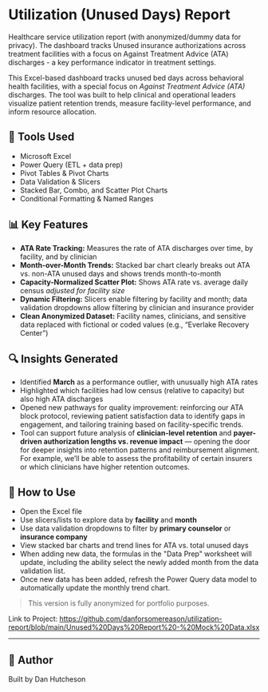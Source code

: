 # Utilization (Unused Days) Report
Healthcare service utilization report (with anonymized/dummy data for privacy). The dashboard tracks Unused insurance authorizations across treatment facilities with a focus on Against Treatment Advice (ATA) discharges - a key performance indicator in treatment settings.

This Excel-based dashboard tracks unused bed days across behavioral health facilities, with a special focus on *Against Treatment Advice (ATA)* discharges. The tool was built to help clinical and operational leaders visualize patient retention trends, measure facility-level performance, and inform resource allocation.

## 🔧 Tools Used

- Microsoft Excel
- Power Query (ETL + data prep)
- Pivot Tables & Pivot Charts
- Data Validation & Slicers
- Stacked Bar, Combo, and Scatter Plot Charts
- Conditional Formatting & Named Ranges

## 📊 Key Features

- **ATA Rate Tracking:** Measures the rate of ATA discharges over time, by facility, and by clinician
- **Month-over-Month Trends:** Stacked bar chart clearly breaks out ATA vs. non-ATA unused days and shows trends month-to-month
- **Capacity-Normalized Scatter Plot:** Shows ATA rate vs. average daily census *adjusted for facility size*
- **Dynamic Filtering:** Slicers enable filtering by facility and month; data validation dropdowns allow filtering by clinician and insurance provider
- **Clean Anonymized Dataset:** Facility names, clinicians, and sensitive data replaced with fictional or coded values (e.g., “Everlake Recovery Center”)

## 🔍 Insights Generated

- Identified **March** as a performance outlier, with unusually high ATA rates
- Highlighted which facilities had low census (relative to capacity) but also high ATA discharges
- Opened new pathways for quality improvement: reinforcing our ATA block protocol, reviewing patient satisfaction data to identify gaps in engagement, and tailoring training based on facility-specific trends.
- Tool can support future analysis of **clinician-level retention** and **payer-driven authorization lengths vs. revenue impact** — opening the door for deeper insights into retention patterns and reimbursement alignment. For example, we’ll be able to assess the profitability of certain insurers or which clinicians have higher retention outcomes.

## 🧭 How to Use

- Open the Excel file
- Use slicers/lists to explore data by **facility** and **month**
- Use data validation dropdowns to filter by **primary counselor** or **insurance company**
- View stacked bar charts and trend lines for ATA vs. total unused days
- When adding new data, the formulas in the "Data Prep" worksheet will update, including the ability select the newly added month from the data validation list.
- Once new data has been added, refresh the Power Query data model to automatically update the monthly trend chart. 

> This version is fully anonymized for portfolio purposes.

Link to Project:
https://github.com/danforsomereason/utilization-report/blob/main/Unused%20Days%20Report%20-%20Mock%20Data.xlsx



---

## 🤝 Author

Built by Dan Hutcheson

